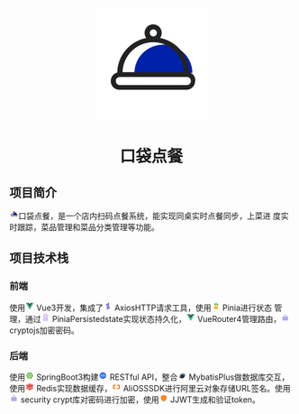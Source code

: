 <div align="center">
  <img src="./images/pco-logo.webp" alt="Project Logo" width="200"/>
  <h1>口袋点餐</h1>
</div>


## 项目简介

<img src="./images/pco-logo.webp" alt="Icon" width="16"/>口袋点餐，是一个店内扫码点餐系统，能实现同桌实时点餐同步，上菜进 度实时跟踪，菜品管理和菜品分类管理等功能。

## 项目技术栈

### 前端

使用<img src="./images/vue-logo.webp" alt="Icon" width="16"/> Vue3开发，集成了<img src="./images/axios-logo.webp" alt="Icon" width="16"/> AxiosHTTP请求工具，使用<img src="./images/pinia-logo.webp" alt="Icon" width="16"/> Pinia进行状态 管理，通过<img src="./images/Pinia-Persistedstate-logo.webp" alt="Icon" width="16"/> PiniaPersistedstate实现状态持久化，<img src="./images/vue-logo.webp" alt="Icon" width="16"/> VueRouter4管理路由，<img src="./images/encryption-logo.webp" alt="Icon" width="16"/> cryptojs加密密码。

### 后端

使用<img src="./images/SpringBoot-logo.webp" alt="Icon" width="16"/> SpringBoot3构建<img src="./images/RESfulAPI-logo.webp" alt="Icon" width="16"/> RESTful API，整合<img src="./images/MybatisPlus-logo.webp" alt="Icon" width="16"/> MybatisPlus做数据库交互， 使用<img src="./images/Redis-logo.webp" alt="Icon" width="16"/> Redis实现数据缓存，<img src="./images/AliCloud-logo.webp" alt="Icon" width="16"/> AliOSSSDK进行阿里云对象存储URL签名。使用<img src="./images/encryption-logo.webp" alt="Icon" width="16"/> security crypt库对密码进行加密，使用<img src="./images/token-logo.webp" alt="Icon" width="16"/> JJWT生成和验证token。

